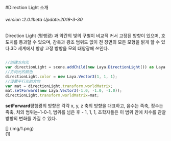 #Direction Light 소개

###### *version :2.0.1beta   Update:2019-3-30*

Direction Light (평행광) 과 약간의 빛의 구별이 비교적 커서 고정된 방향이 있으며, 호도치를 통과할 수 있으며, 감축과 광조 범위도 없이 전 장면의 모든 모형을 밝게 할 수 있다.3D 세계에서 항상 고정 방향을 모의 태양광에 쓰인다.


```typescript

//创建方向光
var directionLight = scene.addChild(new Laya.DirectionLight()) as Laya.DirectionLight;
//方向光的颜色
directionLight.color = new Laya.Vector3(1, 1, 1);
//设置平行光的方向
var mat = directionLight.transform.worldMatrix;
mat.setForward(new Laya.Vector3(-1.0, -1.0, -1.0));
directionLight.transform.worldMatrix=mat;
```


​**setForward**평행광의 방향은 각각 x, y, z 축의 방향을 대표하고, 음수는 족축, 정수는 족축, 치의 범위는-1-0-1, 범위를 넘은 후 - 1, 1, 1, 초학자들은 이 범위 안에 치수를 관찰 방향의 변화를 가질 수 있다.

[] (img/1.png)<br>(1)


